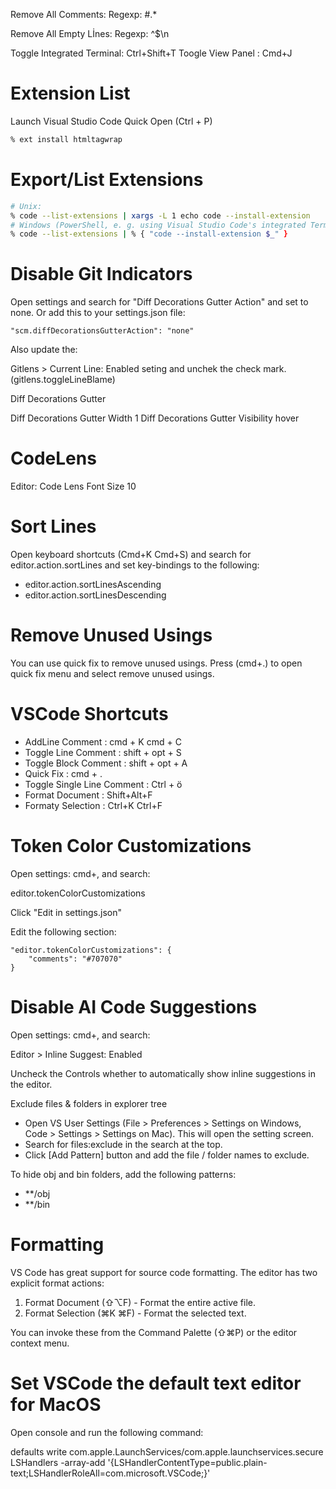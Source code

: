 Remove All Comments:
Regexp: #.*

Remove All Empty Lİnes:
Regexp: ^$\n


Toggle Integrated Terminal: Ctrl+Shift+T
Toogle View Panel : Cmd+J

# Extension List

Launch Visual Studio Code Quick Open (Ctrl + P)

```zsh
% ext install htmltagwrap
```

# Export/List Extensions

```zsh
# Unix:
% code --list-extensions | xargs -L 1 echo code --install-extension
# Windows (PowerShell, e. g. using Visual Studio Code's integrated Terminal):
% code --list-extensions | % { "code --install-extension $_" }
```

# Disable Git Indicators

Open settings and search for "Diff Decorations Gutter Action" and set to none. Or add this to your settings.json file:

```
"scm.diffDecorationsGutterAction": "none"
```

Also update the:

Gitlens > Current Line: Enabled seting and unchek the check mark. (gitlens.toggleLineBlame)

Diff Decorations Gutter

Diff Decorations Gutter Width 1
Diff Decorations Gutter Visibility hover

# CodeLens

Editor: Code Lens Font Size 10


# Sort Lines

Open keyboard shortcuts (Cmd+K   Cmd+S) and search for  editor.action.sortLines and set key-bindings to the following: 

* editor.action.sortLinesAscending
* editor.action.sortLinesDescending

# Remove Unused Usings

You can use quick fix to remove unused usings. Press (cmd+.) to open quick fix menu and select remove unused usings.

# VSCode Shortcuts

* AddLine Comment			: cmd + K  cmd + C
* Toggle Line Comment		: shift + opt + S
* Toggle Block Comment 		: shift + opt + A
* Quick Fix				    : cmd + .
* Toggle Single Line Comment    : Ctrl + ö
* Format Document               : Shift+Alt+F
* Formaty Selection             : Ctrl+K Ctrl+F

# Token Color Customizations

Open settings: cmd+, and search:

editor.tokenColorCustomizations

Click "Edit in settings.json"

Edit the following section:

    "editor.tokenColorCustomizations": { 
        "comments": "#707070" 
    }

# Disable AI Code Suggestions

Open settings: cmd+, and search:

Editor > Inline Suggest: Enabled

Uncheck the Controls whether to automatically show inline suggestions in the editor.

Exclude files & folders in explorer tree

* Open VS User Settings (File > Preferences > Settings on Windows, Code > Settings > Settings on Mac). This will open the setting screen.
* Search for files:exclude in the search at the top.
* Click [Add Pattern] button and add the file / folder names to exclude.

To hide obj and bin folders, add the following patterns:

* **/obj
* **/bin

# Formatting

VS Code has great support for source code formatting. The editor has two explicit format actions:

1) Format Document (⇧⌥F) - Format the entire active file.
2) Format Selection (⌘K ⌘F) - Format the selected text.

You can invoke these from the Command Palette (⇧⌘P) or the editor context menu.

# Set VSCode the default text editor for MacOS

Open console and run the following command:

defaults write com.apple.LaunchServices/com.apple.launchservices.secure LSHandlers -array-add '{LSHandlerContentType=public.plain-text;LSHandlerRoleAll=com.microsoft.VSCode;}'
